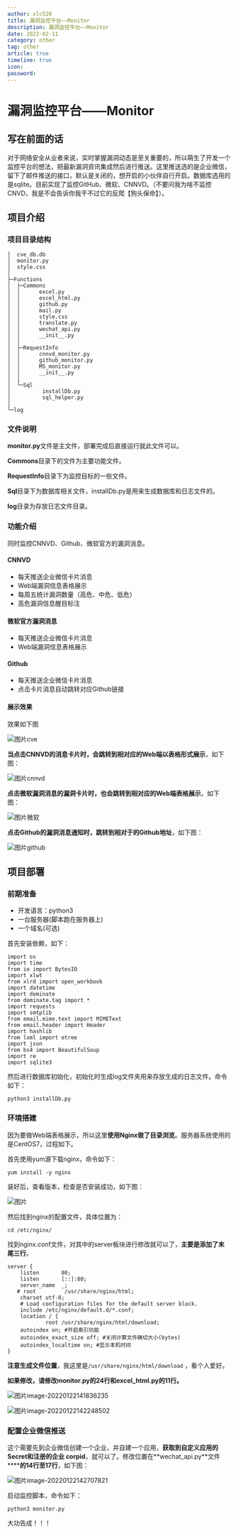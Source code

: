 ```yaml
---
author: xlc520
title: 漏洞监控平台——Monitor
description: 漏洞监控平台——Monitor
date: 2022-02-11
category: other
tag: other
article: true
timeline: true
icon: 
password: 
---
```

# 漏洞监控平台——Monitor

## **写在前面的话**

对于网络安全从业者来说，实时掌握漏洞动态是至关重要的，所以萌生了开发一个监控平台的想法，把最新漏洞资讯集成然后进行推送。这里推送选的是企业微信，留下了邮件推送的接口，默认是关闭的，想开启的小伙伴自行开启。数据库选用的是sqlite。目前实现了监控GitHub、微软、CNNVD。（不要问我为啥不监控CNVD，我是不会告诉你我干不过它的反爬【狗头保命】）。

## **项目介绍**

### 项目目录结构

```
│  cve_db.db
│  monitor.py
│  style.css
│
├─Functions
│  ├─Commons
│  │      excel.py
│  │      excel_html.py
│  │      github.py
│  │      mail.py
│  │      style.css
│  │      translate.py
│  │      wechat_api.py
│  │      __init__.py
│  │
│  ├─RequestInfo
│  │      cnnvd_monitor.py
│  │      github_monitor.py
│  │      MS_monitor.py
│  │      __init__.py
│  │
│  └─Sql
│          installDb.py
│          sql_helper.py
│
└─log
```

### 文件说明

**monitor.py**文件是主文件，部署完成后直接运行就此文件可以。

**Commons**目录下的文件为主要功能文件。

**RequestInfo**目录下为监控目标的一些文件。

**Sql**目录下为数据库相关文件，installDb.py是用来生成数据库和日志文件的。

**log**目录为存放日志文件目录。

### 功能介绍

同时监控CNNVD、Github、微软官方的漏洞消息。

#### CNNVD

-  每天推送企业微信卡片消息
-  Web端漏洞信息表格展示
-  每周五统计漏洞数量（高危、中危、低危）
-  高危漏洞信息醒目标注

#### 微软官方漏洞消息

-  每天推送企业微信卡片消息
-  Web端漏洞信息表格展示

#### Github

-  每天推送企业微信卡片消息
-  点击卡片消息自动跳转对应Github链接

#### 展示效果

效果如下图

![图片](https://gh.xlc520.tk/xlc520/MyImage/raw/main/MdImg/640-164346328639935.webp)cve

**当点击CNNVD的消息卡片时，会跳转到相对应的Web端以表格形式展示**，如下图：

![图片](https://gh.xlc520.tk/xlc520/MyImage/raw/main/MdImg/640-164346328639936.webp)cnnvd

**点击微软漏洞消息的漏洞卡片时，也会跳转到相对应的Web端表格展示**，如下图：

![图片](https://gh.xlc520.tk/xlc520/MyImage/raw/main/MdImg/640-164346328639937.webp)微软

**点击Github的漏洞消息通知时，跳转到相对于的Github地址**，如下图：

![图片](https://gh.xlc520.tk/xlc520/MyImage/raw/main/MdImg/640-164346328639938.webp)github

## **项目部署**

### 前期准备

- 开发语言：python3
- 一台服务器(脚本跑在服务器上)
- 一个域名(可选)

首先安装依赖，如下：

```
import os
import time
from io import BytesIO
import xlwt
from xlrd import open_workbook
import datetime
import dominate
from dominate.tag import *
import requests
import smtplib
from email.mime.text import MIMEText
from email.header import Header
import hashlib
from lxml import etree
import json
from bs4 import BeautifulSoup
import re
import sqlite3
```

然后进行数据库初始化，初始化时生成log文件夹用来存放生成的日志文件。命令如下：

```
python3 installDb.py
```

### 环境搭建

因为要做Web端表格展示，所以这里**使用Nginx做了目录浏览**。服务器系统使用的是CentOS7，过程如下。

首先使用yum源下载nginx，命令如下：

```
yum install -y nginx
```

装好后，查看版本，检查是否安装成功，如下图：

![图片](https://gh.xlc520.tk/xlc520/MyImage/raw/main/MdImg/640-164346328639939.webp)

然后找到nginx的配置文件，具体位置为：

```
cd /etc/nginx/
```

找到nginx.conf文件，对其中的server板块进行修改就可以了，**主要是添加了末尾三行**。

```
server {
    listen       80;
    listen       [::]:80;
    server_name  _;
   # root         /usr/share/nginx/html;
    charset utf-8;
    # Load configuration files for the default server block.
    include /etc/nginx/default.d/*.conf;
    location / {
            root /usr/share/nginx/html/download;
    autoindex on; #开启索引功能
    autoindex_exact_size off; #关闭计算文件确切大小(bytes)
    autoindex_localtime on; #显示本机时间
}
```

**注意生成文件位置**，我这里是`/usr/share/nginx/html/download` ，看个人爱好。

**如果修改，请修改monitor.py的24行和excel_html.py的11行。**

![图片](https://gh.xlc520.tk/xlc520/MyImage/raw/main/MdImg/640-164346328640040.webp)image-20220122141836235

![图片](https://gh.xlc520.tk/xlc520/MyImage/raw/main/MdImg/640-164346328640041.webp)image-20220122142248502

### 配置企业微信推送

这个需要先到企业微信创建一个企业，并自建一个应用，**获取到自定义应用的 Secret和注册的企业 corpid**，就可以了。修改位置在**wechat_api.py\**文件\******的14行至17行**，如下图：

![图片](https://gh.xlc520.tk/xlc520/MyImage/raw/main/MdImg/640-164346328640042.webp)image-20220122142707821

启动监控脚本，命令如下：

```
python3 moniter.py
```

大功告成！！！